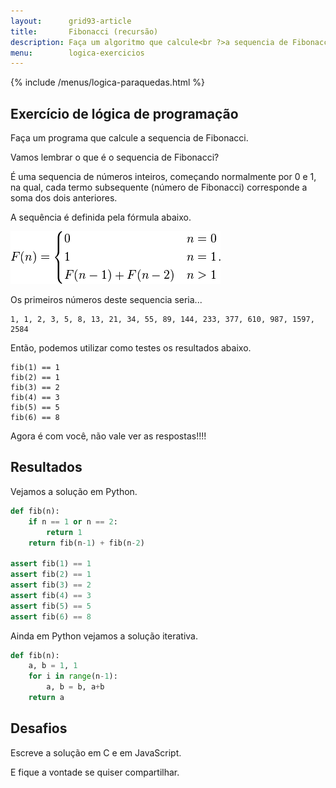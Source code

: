 ```yaml
---
layout:      grid93-article
title:       Fibonacci (recursão)
description: Faça um algoritmo que calcule<br ?>a sequencia de Fibonacci
menu:        logica-exercicios
---
```


{% include /menus/logica-paraquedas.html %}


Exercício de lógica de programação
---

Faça um programa que calcule a sequencia de Fibonacci.

Vamos lembrar o que é o sequencia de Fibonacci?

É uma sequencia de números inteiros, começando normalmente por 0 e 1, na qual, cada termo subsequente (número de 
Fibonacci) corresponde a soma dos dois anteriores.

A sequência é definida pela fórmula abaixo.

![Sequencia de fibonacci](fibonacci-01.png)

Os primeiros números deste sequencia seria...

    1, 1, 2, 3, 5, 8, 13, 21, 34, 55, 89, 144, 233, 377, 610, 987, 1597, 2584

Então, podemos utilizar como testes os resultados abaixo.

    fib(1) == 1
    fib(2) == 1
    fib(3) == 2
    fib(4) == 3
    fib(5) == 5
    fib(6) == 8

Agora é com você, não vale ver as respostas!!!!




Resultados
---

Vejamos a solução em Python.

```python
def fib(n):
    if n == 1 or n == 2:
        return 1
    return fib(n-1) + fib(n-2)

assert fib(1) == 1
assert fib(2) == 1
assert fib(3) == 2
assert fib(4) == 3
assert fib(5) == 5
assert fib(6) == 8
```

Ainda em Python vejamos a solução iterativa.

```python
def fib(n):
    a, b = 1, 1
    for i in range(n-1):
        a, b = b, a+b
    return a
```


Desafios
---

Escreve a solução em C e em JavaScript.

E fique a vontade se quiser compartilhar.
